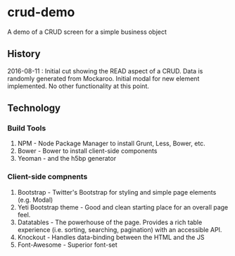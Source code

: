 # crud-demo
A demo of a CRUD screen for a simple business object

## History

2016-08-11 : Initial cut showing the READ aspect of a CRUD.  Data is randomly generated from Mockaroo.  Initial modal for new element implemented.  No other functionality at this point.

## Technology
### Build Tools
1. NPM - Node Package Manager to install Grunt, Less, Bower, etc.
2. Bower - Bower to install client-side components
3.  Yeoman - and the h5bp generator

### Client-side compnents
1. Bootstrap - Twitter's Bootstrap for styling and simple page elements (e.g. Modal)
2. Yeti Bootstrap theme - Good and clean starting place for an overall page feel.
2. Datatables - The powerhouse of the page.  Provides a rich table experience (i.e. sorting, searching, pagination) with an accessible API.
3. Knockout - Handles data-binding between the HTML and the JS
4. Font-Awesome - Superior font-set